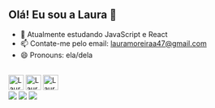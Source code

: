 ## Olá! Eu sou a Laura 👋

- 🌱 Atualmente estudando JavaScript e React
- 📫 Contate-me pelo email: lauramoreiraa47@gmail.com
- 😄 Pronouns: ela/dela

<div style="display: inline_block"><br>
  <img aling="center" alt="Laura-HTML" height="30" widht="40" src="https://cdn.jsdelivr.net/gh/devicons/devicon@latest/icons/html5/html5-original.svg">
  <img aling="center" alt="Laura-CSS" height="30" widht="40" src="https://cdn.jsdelivr.net/gh/devicons/devicon@latest/icons/css3/css3-original.svg">
  <img aling="center" alt="Laura-JS" height="30" widht="40" src="https://cdn.jsdelivr.net/gh/devicons/devicon@latest/icons/javascript/javascript-original.svg">
</div>

<div>
  <a href="mailto:lauramoreiraa47@gmail.com" target="_blank"><img src="https://img.shields.io/badge/Gmail-D14836?style=for-the-badge&logo=gmail&logoColor=white" target="_blank"></a>
  <a href="https://www.instagram.com/moreiralauraaa/" target="_blank"><img src="https://img.shields.io/badge/Instagram-E4405F?style=for-the-badge&logo=instagram&logoColor=white" target="_blank"></a>
  <a href="https://www.linkedin.com/in/laura-moreira1/" target="_blank"><img src="https://img.shields.io/badge/LinkedIn-0077B5?style=for-the-badge&logo=linkedin&logoColor=whit" target="_blank"></a>
</div>

